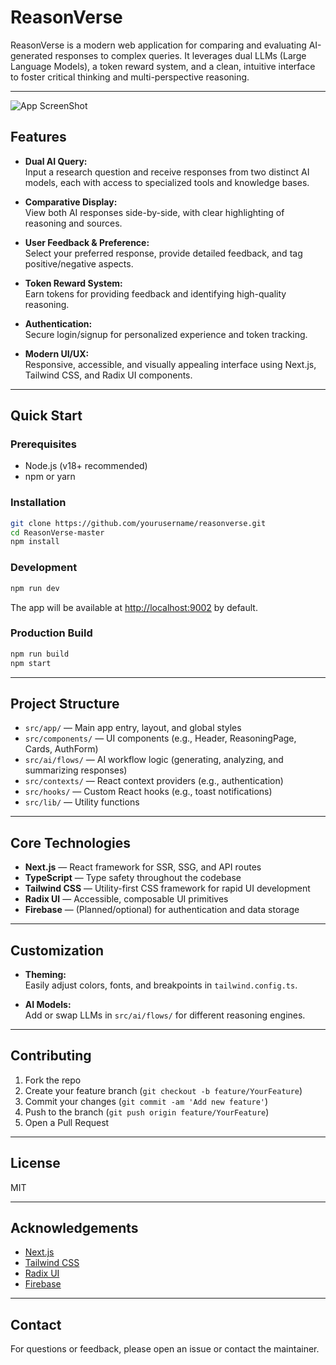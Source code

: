 # ReasonVerse

ReasonVerse is a modern web application for comparing and evaluating AI-generated responses to complex queries. It leverages dual LLMs (Large Language Models), a token reward system, and a clean, intuitive interface to foster critical thinking and multi-perspective reasoning.

---
![App ScreenShot](image.png)

## Features

- **Dual AI Query:**  
  Input a research question and receive responses from two distinct AI models, each with access to specialized tools and knowledge bases.

- **Comparative Display:**  
  View both AI responses side-by-side, with clear highlighting of reasoning and sources.

- **User Feedback & Preference:**  
  Select your preferred response, provide detailed feedback, and tag positive/negative aspects.

- **Token Reward System:**  
  Earn tokens for providing feedback and identifying high-quality reasoning.

- **Authentication:**  
  Secure login/signup for personalized experience and token tracking.

- **Modern UI/UX:**  
  Responsive, accessible, and visually appealing interface using Next.js, Tailwind CSS, and Radix UI components.

---

## Quick Start

### Prerequisites

- Node.js (v18+ recommended)
- npm or yarn

### Installation

```bash
git clone https://github.com/yourusername/reasonverse.git
cd ReasonVerse-master
npm install
```

### Development

```bash
npm run dev
```
The app will be available at [http://localhost:9002](http://localhost:9002) by default.

### Production Build

```bash
npm run build
npm start
```

---

## Project Structure

- `src/app/` — Main app entry, layout, and global styles
- `src/components/` — UI components (e.g., Header, ReasoningPage, Cards, AuthForm)
- `src/ai/flows/` — AI workflow logic (generating, analyzing, and summarizing responses)
- `src/contexts/` — React context providers (e.g., authentication)
- `src/hooks/` — Custom React hooks (e.g., toast notifications)
- `src/lib/` — Utility functions

---

## Core Technologies

- **Next.js** — React framework for SSR, SSG, and API routes
- **TypeScript** — Type safety throughout the codebase
- **Tailwind CSS** — Utility-first CSS framework for rapid UI development
- **Radix UI** — Accessible, composable UI primitives
- **Firebase** — (Planned/optional) for authentication and data storage

---

## Customization

- **Theming:**  
  Easily adjust colors, fonts, and breakpoints in `tailwind.config.ts`.

- **AI Models:**  
  Add or swap LLMs in `src/ai/flows/` for different reasoning engines.

---

## Contributing

1. Fork the repo
2. Create your feature branch (`git checkout -b feature/YourFeature`)
3. Commit your changes (`git commit -am 'Add new feature'`)
4. Push to the branch (`git push origin feature/YourFeature`)
5. Open a Pull Request

---

## License

MIT

---

## Acknowledgements

- [Next.js](https://nextjs.org/)
- [Tailwind CSS](https://tailwindcss.com/)
- [Radix UI](https://www.radix-ui.com/)
- [Firebase](https://firebase.google.com/)

---

## Contact

For questions or feedback, please open an issue or contact the maintainer.
